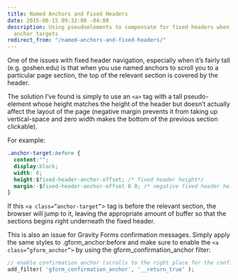 ```yaml
---
title: Named Anchors and Fixed Headers
date: 2015-06-15 09:32:00 -04:00
description: Using pseudoelements to compensate for fixed headers when jumping to
  anchor targets
redirect_from: "/named-anchors-and-fixed-headers/"
---
```


One of the issues with fixed header navigation, especially when it’s fairly tall (e.g. goshen.edu) is that when you use named anchors to scroll you to a particular page section, the top of the relevant section is covered by the header.

The solution I’ve found is simply to use an `<a>` tag with a tall pseudo-element whose height matches the height of the header but doesn’t actually affect the layout of the page (negative margin prevents it from taking up vertical-space and zero width makes the bottom of the previous section clickable).

For example:

```css
.anchor-target:before {
  content:"";
  display:block;
  width: 0;
  height:$fixed-header-anchor-offset; /* fixed header height*/
  margin:-$fixed-header-anchor-offset 0 0; /* negative fixed header height */
}
```

If this `<a class=”anchor-target”`> tag is before the relevant section, the browser will jump to it, leaving the appropriate amount of buffer so that the sections begins right underneath the fixed header.

This is also an issue for Gravity Forms confirmation messages. Simply apply the same styles to .gform_anchor:before and make sure to enable the `<a class=”gform_anchor”>` by using the gform_confirmation_anchor filter:

```php
// enable confirmation anchor (scrolls to the right place for the confirmation message)
add_filter( 'gform_confirmation_anchor', '__return_true' );
```